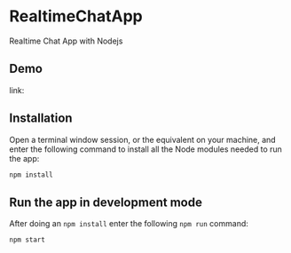 # RealtimeChatApp

Realtime Chat App with Nodejs


## Demo

link: 

## Installation

Open a terminal window session, or the equivalent on your machine, and enter the following command to install all the Node modules needed to run the app:

```sh
npm install
```

## Run the app in development mode

After doing an `npm install` enter the following `npm run` command:

```sh
npm start
```
